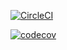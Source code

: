 [![CircleCI](https://circleci.com/gh/nverno/30-seconds-to-yas.svg?style=svg)](https://circleci.com/gh/nverno/30-seconds-to-yas)

[![codecov](https://codecov.io/gh/nverno/30-seconds-to-yas/branch/master/graph/badge.svg)](https://codecov.io/gh/Brmlia/brmlia)
